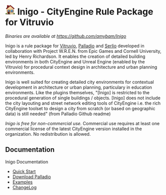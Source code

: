 # ![](docs/img/house.png) Inigo - CityEngine Rule Package for Vitruvio

*Binaries are available at https://github.com/amybam/Inigo*

Inigo is a rule package for [Vitruvio](https://community.esri.com/docs/DOC-14445-vitruvio-cityengine-plugin-for-unreal-engine-4), [Palladio](https://esri.github.io/palladio) and [Serlio](https://esri.github.io/serlio) developed in collaboration with Project W.R.E.N. from Epic Games and Cornell University, led by Henry Richardson.  It enables the creation of detailed building environments in both CityEngine and Unreal Engine (enabled by the Vitruvio) for procedural context design in architecture and urban planning environments.

Inigo is well suited for creating detailed city environments for contextual development in architecture or urban planning, particulary in education environments. Like the plugins themselves, "[Inigo] is restricted to the procedural generation of single buildings / objects. [Inigo] does not include the city layouting and street network editing tools of CityEngine i.e. the rich CityEngine toolset to design a city from scratch (or based on geographic data) is still needed" (from Palladio Github readme)

*Inigo is free for non-commercial use.* Commercial use requires at least one commercial license of the latest CityEngine version installed in the organization. No redistribution is allowed.

## Documentation
Inigo Documentation
* [Quick Start](doc/usage.md)
* [Download Palladio](https://esri.github.io/palladio/#downloads)
* [Examples](https://esri.github.io/palladio/#examples)
* [ChangeLog](doc/changelog.md)
